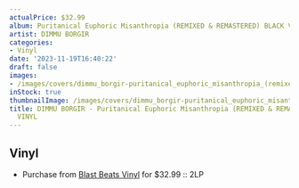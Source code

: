 ```yaml
---
actualPrice: $32.99
album: Puritanical Euphoric Misanthropia (REMIXED & REMASTERED) BLACK VINYL
artist: DIMMU BORGIR
categories:
- Vinyl
date: '2023-11-19T16:40:22'
draft: false
images:
- /images/covers/dimmu_borgir-puritanical_euphoric_misanthropia_(remixed_&_remastered)_black_vinyl.jpg
inStock: true
thumbnailImage: /images/covers/dimmu_borgir-puritanical_euphoric_misanthropia_(remixed_&_remastered)_black_vinyl-thumb.jpg
title: DIMMU BORGIR - Puritanical Euphoric Misanthropia (REMIXED & REMASTERED) BLACK
  VINYL
---
```


## Vinyl
* Purchase from [Blast Beats Vinyl](https://blastbeatsvinyl.com/products/dimmu-borgir-puritanical-euphoric-misanthropia-remixed-remastered-black-vinyl-2lp) for $32.99 :: 2LP
